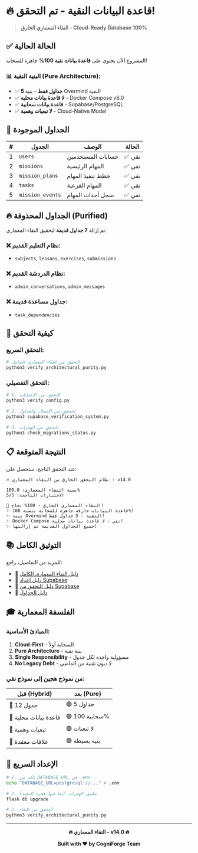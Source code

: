 # 🔥 قاعدة البيانات النقية - تم التحقق!

> **النقاء المعماري الخارق - Cloud-Ready Database 100%**

## ✅ الحالة الحالية

المشروع الآن يحتوي على **قاعدة بيانات نقية 100%** جاهزة للسحابة!

### 📊 البنية النقية (Pure Architecture):

- ✅ **5 جداول فقط** - بنية Overmind النقية
- ✅ **لا قاعدة بيانات محلية** - Docker Compose v6.0
- ✅ **قاعدة بيانات سحابية** - Supabase/PostgreSQL
- ✅ **لا تبعيات وهمية** - Cloud-Native Model

## 🎯 الجداول الموجودة

| # | الجدول | الوصف | الحالة |
|---|--------|--------|--------|
| 1 | `users` | حسابات المستخدمين | ✅ نقي |
| 2 | `missions` | المهام الرئيسية | ✅ نقي |
| 3 | `mission_plans` | خطط تنفيذ المهام | ✅ نقي |
| 4 | `tasks` | المهام الفرعية | ✅ نقي |
| 5 | `mission_events` | سجل أحداث المهام | ✅ نقي |

## 🔥 الجداول المحذوفة (Purified)

تم إزالة **7 جداول قديمة** لتحقيق النقاء المعماري:

### ❌ نظام التعليم القديم:
- `subjects`, `lessons`, `exercises`, `submissions`

### ❌ نظام الدردشة القديم:
- `admin_conversations`, `admin_messages`

### ❌ جداول مساعدة قديمة:
- `task_dependencies`

## 🚀 كيفية التحقق

### التحقق السريع:

```bash
# التحقق من النقاء المعماري الشامل
python3 verify_architectural_purity.py
```

### التحقق التفصيلي:

```bash
# 1. التحقق من الإعدادات
python3 verify_config.py

# 2. التحقق من الاتصال والجداول
python3 supabase_verification_system.py

# 3. التحقق من الهجرات
python3 check_migrations_status.py
```

## 📋 النتيجة المتوقعة

عند التحقق الناجح، ستحصل على:

```
🔥 نظام التحقق الخارق من النقاء المعماري - v14.0

نسبة النقاء المعماري: 100.0%
الاختبارات الناجحة: 5/5

🎉 النقاء المعماري الخارق - 100% نجاح!
✨ قاعدة البيانات خارقة جاهزة للسحابة بنسبة 100%!
✨ بنية Overmind النقية - 5 جداول فقط!
✨ Docker Compose نقي - لا قاعدة بيانات محلية!
✨ جميع الجداول القديمة تم إزالتها!
```

## 📚 التوثيق الكامل

للمزيد من التفاصيل، راجع:

- 📖 [دليل النقاء المعماري الكامل](./ARCHITECTURAL_PURITY_VERIFICATION_AR.md)
- 📖 [دليل إعداد Supabase](./SUPABASE_NEW_PROJECT_SETUP_AR.md)
- 📖 [دليل التحقق من Supabase](./START_HERE_SUPABASE_VERIFICATION.md)
- 📖 [دليل الجداول](./DATABASE_TABLES_README_AR.md)

## 🎓 الفلسفة المعمارية

### المبادئ الأساسية:

1. **Cloud-First** - السحابة أولاً
2. **Pure Architecture** - بنية نقية
3. **Single Responsibility** - مسؤولية واحدة لكل جدول
4. **No Legacy Debt** - لا ديون تقنية من الماضي

### من نموذج هجين إلى نموذج نقي:

| قبل (Hybrid) | بعد (Pure) |
|-------------|-----------|
| 🔴 12 جدول | 🟢 5 جداول |
| 🔴 قاعدة بيانات محلية | 🟢 سحابية 100% |
| 🔴 تبعيات وهمية | 🟢 لا تبعيات |
| 🔴 علاقات معقدة | 🟢 بنية بسيطة |

## 🔧 الإعداد السريع

```bash
# 1. تأكد من DATABASE_URL في .env
echo "DATABASE_URL=postgresql://..." > .env

# 2. تطبيق الهجرات (بما فيها هجرة التنقية)
flask db upgrade

# 3. التحقق من النقاء
python3 verify_architectural_purity.py
```

---

<div align="center">

**🔥 النقاء المعماري - v14.0 🔥**

**Built with ❤️ by CogniForge Team**

</div>
